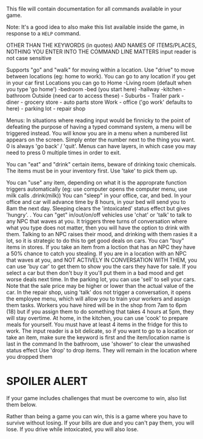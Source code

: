 This file will contain documentation for all commands available in your game.

Note:  It's a good idea to also make this list available inside the game, in response to a `HELP` command.

OTHER THAN THE KEYWORDS (in quotes) AND NAMES OF ITEMS/PLACES, NOTHING YOU ENTER INTO THE COMMAND LINE MATTERS
input reader is not case sensitive

Supports "go" and "walk" for moving within a location. Use "drive" to move between locations (eg: home to work). You can go to any location if you get in your car first
Locations you can go to
Home
    -Living room (default when you type 'go home')
    -bedroom
    -bed (you start here)
    -hallway
    -kitchen
    -bathroom
Outside (need car to access these)
    - Suburbs
    - Trailer park
    - diner
    - grocery store
    - auto parts store
Work
    - office ('go work' defaults to here)
    - parking lot
    - repair shop

Menus:
In situations where reading input would be finnicky to the point of defeating the purpose of having a typed command system, a menu will be triggered instead. You will know you are in a menu when a numbered list appears on the screen. Simply enter the number next to the thing you want. 0 is always 'go back' / 'quit'. Menus can have layers, in which case you may need to press 0 multiple times in order to exit.

You can "eat" and "drink" certain items, beware of drinking toxic chemicals. The items must be in your inventory first. Use 'take' to pick them up.

You can "use" any item, depending on what it is the approprate function triggers automatically (eg: use computer opens the computer menu, use milk calls .drink(milk))
You can "sleep" in your office, car,  and bed. In your office and car will advance time by 8 hours, in your bed will send you to 8am the next day. Sleeping clears the 'intoxicated' status effect but gives 'hungry'. .
You can "get" in/out/on/off vehicles
use 'chat' or 'talk' to talk to any NPC that waves at you. It triggers three turns of conversation where what you type does not matter, then you will have the option to drink with them. Talking to an NPC raises their mood, and drinking with them rasies it a lot, so it is strategic to do this to get good deals on cars.
You can "buy"  items in stores. If you take an item from a loction that has an NPC they have a 50% chance to catch you stealing.
If you are in a location with an NPC that waves at you, and NOT ACTIVELY IN CONVERSATION WITH THEM, you can use 'buy car' to get them to show you the cars they have for sale. If you select a car but then don't buy it you'll put them in a bad mood and get worse deals next time.
In the parking lot, you can use 'sell' to sell your cars. Note that the sale price may be higher or lower than the actual value of the car.
In the repair shop, using 'talk' dos not trigger a conversation, it opens the employee menu, which will allow you to train your workers and assign them tasks. Workers you have hired will be in the shop from 7am to 6pm (18) but if you assign them to do something that takes 4 hours at 5pm, they will stay overtime.
At home, in the kitchen, you can use 'cook' to prepare meals for yourself. You must have at least 4 items in the fridge for this to work.
The input reader is a bit delicate, so if you want to go to a location or take an item, make sure the keyword is first and the item/location name is last in the command
In the bathroom, use 'shower' to clear the unwashed status effect
Use 'drop' to drop items. They will remain in the location where you dropped them





# SPOILER ALERT

If your game includes challenges that must be overcome to win, also list them below.

Rather than being a game you can win, this is a game where you have to survive without losing. If your bills are due and you can't pay them, you will lose. If you drive while intoxicated, you will also lose.

